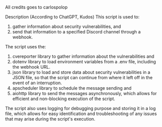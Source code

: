 All credits goes to carlospolop

Description (According to ChatGPT, Kudos)
This script is used to:
1. gather information about security vulnerabilities, and
2. send that information to a specified Discord channel through a webhook. 

The script uses the:
1. cvereporter library to gather information about the vulnerabilities and 
2. dotenv library to load environment variables from a .env file, including the webhook URL.
3. json library to load and store data about security vulnerabilities in a JSON file, so that the script can continue from where it left off in the event of an interruption.
4. apscheduler library to schedule the message sending and 
5. aiohttp library to send the messages asynchronously, which allows for efficient and non-blocking execution of the script.

The script also uses logging for debugging purpose and storing it in a log file, which allows for easy identification and troubleshooting of any issues that may arise during the script's execution. 

